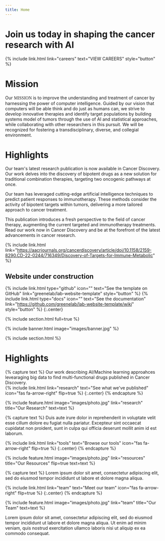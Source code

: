 ```yaml
---
title: Home
---
```


# Join us today in shaping the cancer research with AI
<!-- [![AI+Cancer](images/Youtube_Screenshot_Website.png)](https://youtu.be/sca0xD0_x34?t=38s "AI+Cancer") -->
{%
  include link.html
  link="careers"
  text="VIEW CAREERS"
  style="button"
%}
# Mission
Our <span style="font-family:Papyrus; font-size:1em;">MISSION</span> is to improve the understanding and treatment of cancer by harnessing the power of computer intelligence. Guided by our vision that computers will be able think and do just as humans can, we strive to develop innovative therapies and identify target populations by building systems model of tumors through the use of AI and statistical approaches, while collaborating with other researchers in this pursuit. We will be recognized for fostering a transdisciplinary, diverse, and collegial environment.


# Highlights

<!-- {% capture text %} -->

Our team's latest research publication is now available in Cancer Discovery. Our work delves into the discovery of bipotent drugs as a new solution for traditional combination therapies, targeting two oncogenic pathways at once.

Our team has leveraged cutting-edge artificial intelligence techniques to predict patient responses to immunotherapy. These methods consider the activity of bipotent targets within tumors, delivering a more tailored approach to cancer treatment.

This publication introduces a fresh perspective to the field of cancer therapy, augmenting the current targeted and immunotherapy treatments. Read our work now in Cancer Discovery and be at the forefront of the latest advancements in cancer research.
 
{%
  include link.html
  link="https://aacrjournals.org/cancerdiscovery/article/doi/10.1158/2159-8290.CD-22-0244/716349/Discovery-of-Targets-for-Immune-Metabolic"
%}
<!-- {:.center} -->
<!-- {% endcapture %} -->

## Website under construction
{%
  include link.html
  type="github"
  icon=""
  text="See the template on GitHub"
  link="greenelab/lab-website-template"
  style="button"
%}
{%
  include link.html
  type="docs"
  icon=""
  text="See the documentation"
  link="https://github.com/greenelab/lab-website-template/wiki"
  style="button"
%}
{:.center}

{% include section.html full=true %}

{% include banner.html image="images/banner.jpg" %}

{% include section.html %}

# Highlights

{% capture text %}
Our work describing AI/Machine learning approahces levearaging big data to find multi-functional drugs published in Cancer Discovery.   
{%
  include link.html
  link="research"
  text="See what we've published"
  icon="fas fa-arrow-right"
  flip=true
%}
{:.center}
{% endcapture %}

{%
  include feature.html
  image="images/photo.jpg"
  link="research"
  title="Our Research"
  text=text
%}

{% capture text %}
Duis aute irure dolor in reprehenderit in voluptate velit esse cillum dolore eu fugiat nulla pariatur.
Excepteur sint occaecat cupidatat non proident, sunt in culpa qui officia deserunt mollit anim id est laborum.

{%
  include link.html
  link="tools"
  text="Browse our tools"
  icon="fas fa-arrow-right"
  flip=true
%}
{:.center}
{% endcapture %}

{%
  include feature.html
  image="images/photo.jpg"
  link="resources"
  title="Our Resources"
  flip=true
  text=text
%}

{% capture text %}
Lorem ipsum dolor sit amet, consectetur adipiscing elit, sed do eiusmod tempor incididunt ut labore et dolore magna aliqua.

{%
  include link.html
  link="team"
  text="Meet our team"
  icon="fas fa-arrow-right"
  flip=true
%}
{:.center}
{% endcapture %}

{%
  include feature.html
  image="images/photo.jpg"
  link="team"
  title="Our Team"
  text=text
%}

Lorem ipsum dolor sit amet, consectetur adipiscing elit, sed do eiusmod tempor incididunt ut labore et dolore magna aliqua.
Ut enim ad minim veniam, quis nostrud exercitation ullamco laboris nisi ut aliquip ex ea commodo consequat.
